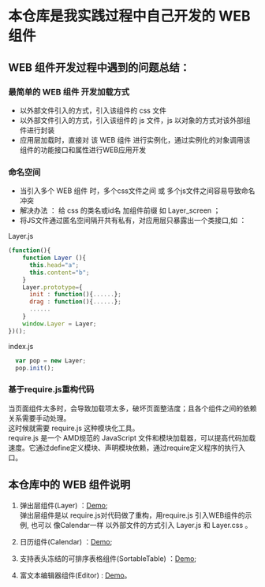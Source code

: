 # 本仓库是我实践过程中自己开发的 WEB 组件
## WEB 组件开发过程中遇到的问题总结：
### 最简单的 WEB 组件 开发加载方式

* 以外部文件引入的方式，引入该组件的 css 文件
* 以外部文件引入的方式，引入该组件的 js 文件，js 以对象的方式对该外部组件进行封装
* 应用层加载时，直接对 该 WEB 组件 进行实例化，通过实例化的对象调用该组件的功能接口和属性进行WEB应用开发

### 命名空间

* 当引入多个 WEB 组件 时，多个css文件之间 或 多个js文件之间容易导致命名冲突
* 解决办法 ： 给 css 的类名或id名 加组件前缀 如 Layer_screen ；
* 将JS文件通过匿名空间隔开共有私有，对应用层只暴露出一个类接口,如 ：

Layer.js
```JavaScript
(function(){
    function Layer (){
      this.head="a";
      this.content="b";
    }
    Layer.prototype={
      init : function(){......};
      drag : function(){......};
      ......
    }
    window.Layer = Layer;
})();
```

index.js
```JavaScript
  var pop = new Layer;
  pop.init();
```

### 基于require.js重构代码

当页面组件太多时，会导致加载项太多，破坏页面整洁度；且各个组件之间的依赖关系需要手动处理。<br>
这时候就需要 require.js 这种模块化工具。<br>
require.js 是一个 AMD规范的 JavaScript 文件和模块加载器，可以提高代码加载速度。它通过define定义模块、声明模块依赖，通过require定义程序的执行入口。
## 本仓库中的 WEB 组件说明

1. 弹出层组件(Layer) ：[Demo](https://1039958384.github.io/WEB-component/Layer/); <br>
   弹出层组件是以 require.js对代码做了重构，用require.js 引入WEB组件的示例, 也可以 像Calendar一样 以外部文件的方式引入 Layer.js 和 Layer.css 。

2. 日历组件(Calendar) ：[Demo](https://1039958384.github.io/WEB-component/Calendar/);

3. 支持表头冻结的可排序表格组件(SortableTable) ：[Demo](https://1039958384.github.io/WEB-component/SortableTable/);

4. 富文本编辑器组件(Editor) : [Demo](https://1039958384.github.io/WEB-component/Editor/)。
